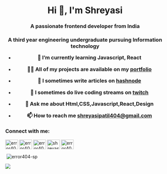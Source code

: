 <h1 align="center">Hi 👋, I'm Shreyasi</h1>
<h3 align="center">A passionate frontend developer from India</h3>
<H3 align="center">A third year engineering undergraduate pursuing Information technology 

- 🌱 I’m currently learning **Javascript, React**

- 👨‍💻 All of my projects are available on my [portfolio](https://shreyasi.netlify.app/)

- 📝 I sometimes write articles on [hashnode](https://error404-sp.hashnode.dev/)

- 🎥 I sometimes do live coding streams on [twitch](https://www.twitch.tv/error404_sp)

- 💬 Ask me about **Html,CSS,Javascript,React,Design**

- 📫 How to reach me **shreyasipatil404@gmail.com**

<p align="left">
<h3 align="left">Connect with me:</h3>
<a href="https://codepen.io/error404_sp" target="blank"><img align="center" src="https://cdn.jsdelivr.net/npm/simple-icons@3.0.1/icons/codepen.svg" alt="error404_sp" height="30" width="40" /></a>
<a href="https://dev.to/error404sp" target="blank"><img align="center" src="https://cdn.jsdelivr.net/npm/simple-icons@3.0.1/icons/dev-dot-to.svg" alt="error404sp" height="30" width="40" /></a>
<a href="https://twitter.com/error404_sp" target="blank"><img align="center" src="https://cdn.jsdelivr.net/npm/simple-icons@3.0.1/icons/twitter.svg" alt="error404_sp" height="30" width="40" /></a>
<a href="https://linkedin.com/in/shreyasi-patil-54b18a190" target="blank"><img align="center" src="https://cdn.jsdelivr.net/npm/simple-icons@3.0.1/icons/linkedin.svg" alt="shreyasi-patil-54b18a190" height="30" width="40" /></a>
<a href="https://instagram.com/error404_sp" target="blank"><img align="center" src="https://cdn.jsdelivr.net/npm/simple-icons@3.0.1/icons/instagram.svg" alt="error404_sp" height="30" width="40" /></a>
</p>


<p>&nbsp;<img align="center" src="https://github-readme-stats.vercel.app/api?username=error404-sp&show_icons=true&theme=react&hide_border=true" alt="error404-sp" /></p>

  <img
    src="https://github-readme-streak-stats.herokuapp.com/?user=error404-sp&&theme=react&&hide_border=true"
  />

